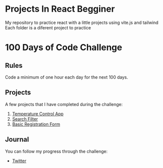 # Projects In React Begginer
My repository to practice react with a little projects using vite.js and tailwind
<br>
Each folder is a diferent project to practice

# 100 Days of Code Challenge

## Rules
Code a minimum of one hour each day for the next 100 days.

## Projects
A few projects that I have completed during the challenge:

<ol>
  <li><a href='https://github.com/RuiderEdgar/ProjectsInReactBegginer/tree/main/SearchFilter'>Temperature Control App</a></li>
  <li><a href='https://github.com/RuiderEdgar/ProjectsInReactBegginer/tree/main/TemperatureControlApp'>Search Filter</a></li>
  <li><a href='https://github.com/RuiderEdgar/ProjectsInReactBegginer/tree/main/BasicRegistrationForm'>Basic Registration Form</a></li>
</ol>
 
## Journal
You can follow my progress through the challenge:
<ul>
  <li><a href='https://twitter.com/LuisEdgarRi'>Twitter</a></li>
</ul>
